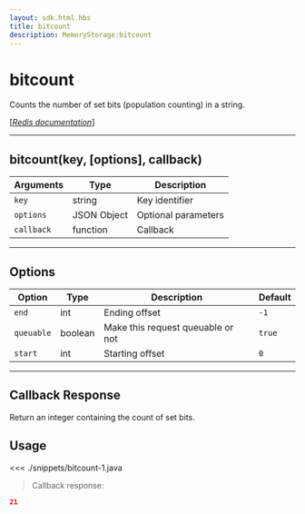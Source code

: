 ```yaml
---
layout: sdk.html.hbs
title: bitcount
description: MemoryStorage:bitcount
---
```


# bitcount

Counts the number of set bits (population counting) in a string.

[[_Redis documentation_]](https://redis.io/commands/bitcount)

---

## bitcount(key, [options], callback)

| Arguments  | Type        | Description         |
| ---------- | ----------- | ------------------- |
| `key`      | string      | Key identifier      |
| `options`  | JSON Object | Optional parameters |
| `callback` | function    | Callback            |

---

## Options

| Option     | Type    | Description                       | Default |
| ---------- | ------- | --------------------------------- | ------- |
| `end`      | int     | Ending offset                     | `-1`    |
| `queuable` | boolean | Make this request queuable or not | `true`  |
| `start`    | int     | Starting offset                   | `0`     |

---

## Callback Response

Return an integer containing the count of set bits.

## Usage

<<< ./snippets/bitcount-1.java

> Callback response:

```json
21
```
